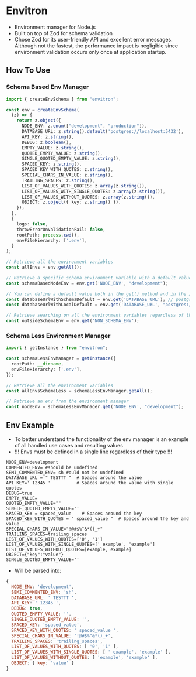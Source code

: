 # Envitron

- Environment manager for Node.js
- Built on top of Zod for schema validation
- Chose Zod for its user-friendly API and excellent error messages. Although not the fastest, the performance impact is negligible since environment validation occurs only once at application startup.

## How To Use

### Schema Based Env Manager
```typescript
import { createEnvSchema } from "envitron";

const env = createEnvSchema(
  (z) => {
    return z.object({
      NODE_ENV: z.enum(["development", "production"]),
      DATABASE_URL: z.string().default('postgres://localhost:5432'),
      API_KEY: z.string(),
      DEBUG: z.boolean(),
      EMPTY_VALUE: z.string(),
      QUOTED_EMPTY_VALUE: z.string(),
      SINGLE_QUOTED_EMPTY_VALUE: z.string(),
      SPACED_KEY: z.string(),
      SPACED_KEY_WITH_QUOTES: z.string(),
      SPECIAL_CHARS_IN_VALUE: z.string(),
      TRAILING_SPACES: z.string(),
      LIST_OF_VALUES_WITH_QUOTES: z.array(z.string()),
      LIST_OF_VALUES_WITH_SINGLE_QUOTES: z.array(z.string()),
      LIST_OF_VALUES_WITHOUT_QUOTES: z.array(z.string()),
      OBJECT: z.object({ key: z.string() }),
    });
  },
  {
    logs: false,
    throwErrorOnValidationFail: false,
    rootPath: process.cwd(),
    envFileHierarchy: ['.env'],
  }
);

// Retrieve all the environment variables
const allEnvs = env.getAll();

// Retrieve a specific schema environment variable with a default value, the type will be inferred from the schema
const schemaBasedNodeEnv = env.get('NODE_ENV', "development");

// You can define a default value both in the get() method and in the zod schema (defaultValue in the get() method has the priority)
const databaseUrlWithSchemaDefault = env.get('DATABASE_URL'); // postgres://localhost:5432
const databaseUrlWithLocalDefault = env.get('DATABASE_URL', "postgres://12.12.12.12:5432"); // postgres://12.12.12.12:5432

// Retrieve searching on all the environment variables regardless of the schema
const outsideSchemaEnv = env.get('NON_SCHEMA_ENV');
```

### Schema Less Environment Manager
```typescript
import { getInstance } from "envitron";

const schemaLessEnvManager = getInstance({
  rootPath: __dirname,
  envFileHierarchy: ['.env'],
});

// Retrieve all the environment variables
const allEnvsSchemaLess = schemaLessEnvManager.getAll();

// Retrieve an env from the environment manager
const nodeEnv = schemaLessEnvManager.get('NODE_ENV', "development");
```

## Env Example

- To better understand the functionality of the env manager is an example of all handled use cases and resulting values
- !!! Envs must be defined in a single line regardless of their type !!!

```dotenv
NODE_ENV=development
COMMENTED_ENV= #should be undefined
SEMI_COMMENTED_ENV= sh #ould not be undefined
DATABASE_URL = " TESTTT "  # Spaces around the value
API_KEY=' 12345 '          # Spaces around the value with single quotes
DEBUG=true
EMPTY_VALUE=
QUOTED_EMPTY_VALUE=""
SINGLE_QUOTED_EMPTY_VALUE=''
SPACED_KEY = spaced_value    # Spaces around the key
SPACED_KEY_WITH_QUOTES = " spaced_value "  # Spaces around the key and value
SPECIAL_CHARS_IN_VALUE="!@#$%^&*()_+"
TRAILING_SPACES=trailing_spaces
LIST_OF_VALUES_WITH_QUOTES=['0', '1']
LIST_OF_VALUES_WITH_SINGLE_QUOTES=[' example', "example"]
LIST_OF_VALUES_WITHOUT_QUOTES=[example, example]
OBJECT={"key":"value"}
SINGLE_QUOTED_EMPTY_VALUE=''
```

- Will be parsed into:
```javascript
{
  NODE_ENV: 'development',
  SEMI_COMMENTED_ENV: 'sh',
  DATABASE_URL: ' TESTTT ',
  API_KEY: ' 12345 ',
  DEBUG: true,
  QUOTED_EMPTY_VALUE: '',
  SINGLE_QUOTED_EMPTY_VALUE: '',
  SPACED_KEY: 'spaced_value',
  SPACED_KEY_WITH_QUOTES: ' spaced_value ',
  SPECIAL_CHARS_IN_VALUE: '!@#$%^&*()_+',
  TRAILING_SPACES: 'trailing_spaces',
  LIST_OF_VALUES_WITH_QUOTES: [ '0', '1' ],
  LIST_OF_VALUES_WITH_SINGLE_QUOTES: [ ' example', 'example' ],
  LIST_OF_VALUES_WITHOUT_QUOTES: [ 'example', 'example' ],
  OBJECT: { key: 'value' }
}
```

